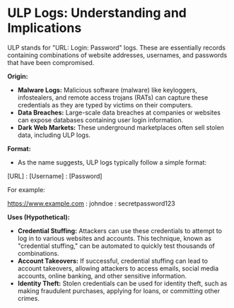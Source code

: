 # ULP Logs: Understanding and Implications

ULP stands for "URL: Login: Password" logs. These are essentially records containing combinations of website addresses, usernames, and passwords that have been compromised.

**Origin:**

* **Malware Logs:** Malicious software (malware) like keyloggers, infostealers, and remote access trojans (RATs) can capture these credentials as they are typed by victims on their computers.
* **Data Breaches:** Large-scale data breaches at companies or websites can expose databases containing user login information.
* **Dark Web Markets:** These underground marketplaces often sell stolen data, including ULP logs.

**Format:**

* As the name suggests, ULP logs typically follow a simple format:

[URL] : [Username] : [Password]


For example:

https://www.example.com : johndoe : secretpassword123


**Uses (Hypothetical):** 

* **Credential Stuffing:** Attackers can use these credentials to attempt to log in to various websites and accounts. This technique, known as "credential stuffing," can be automated to quickly test thousands of combinations. 
* **Account Takeovers:** If successful, credential stuffing can lead to account takeovers, allowing attackers to access emails, social media accounts, online banking, and other sensitive information.
* **Identity Theft:** Stolen credentials can be used for identity theft, such as making fraudulent purchases, applying for loans, or committing other crimes.

